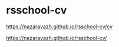# rsschool-cv
https://nazaravazh.github.io/rsschool-cv/cv


https://nazaravazh.github.io/rsschool-cv/

